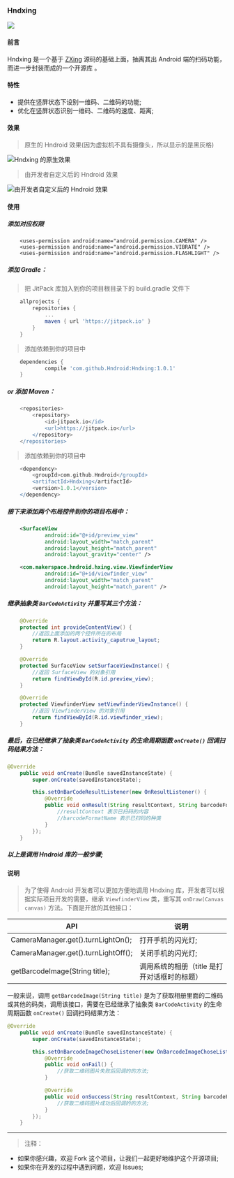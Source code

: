 ### Hndxing  

[![](https://jitpack.io/v/Hndroid/Hndxing.svg)](https://jitpack.io/#Hndroid/Hndxing)

#### 前言

Hndxing 是一个基于 [ZXing](https://github.com/zxing/zxing) 源码的基础上面，抽离其出 Android 端的扫码功能，而进一步封装而成的一个开源库 。

#### 特性

- 提供在竖屏状态下设别一维码、二维码的功能;
- 优化在竖屏状态识别一维码、二维码的速度、距离;

#### 效果

> 原生的 Hndroid 效果(因为虚拟机不具有摄像头，所以显示的是黑灰格)

![Hndxing 的原生效果](http://ouit3bg5b.bkt.clouddn.com/Peek%202018-02-10%2013-59.gif) 

> 由开发者自定义后的 Hndroid 效果

![由开发者自定义后的 Hndroid 效果](http://ouit3bg5b.bkt.clouddn.com/Peek%202018-02-10%2014-15.gif)

#### 使用

##### 添加对应权限

```
    <uses-permission android:name="android.permission.CAMERA" />
    <uses-permission android:name="android.permission.VIBRATE" />
    <uses-permission android:name="android.permission.FLASHLIGHT" />
```

##### 添加 Gradle：

> 把 JitPack 库加入到你的项目根目录下的 build.gradle 文件下

```gradle
	allprojects {
		repositories {
			...
			maven { url 'https://jitpack.io' }
		}
	}
```

> 添加依赖到你的项目中

```gradle
	dependencies {
	        compile 'com.github.Hndroid:Hndxing:1.0.1'
	}

```

##### or 添加 Maven：

```gradle
	<repositories>
		<repository>
		    <id>jitpack.io</id>
		    <url>https://jitpack.io</url>
		</repository>
	</repositories>
```
> 添加依赖到你的项目中

```gradle
	<dependency>
	    <groupId>com.github.Hndroid</groupId>
	    <artifactId>Hndxing</artifactId>
	    <version>1.0.1</version>
	</dependency>

```

##### 接下来添加两个布局控件到你的项目布局中：

```xml
    <SurfaceView 
            android:id="@+id/preview_view"
            android:layout_width="match_parent"
            android:layout_height="match_parent"
            android:layout_gravity="center" />

    <com.makerspace.hndroid.hxing.view.ViewfinderView
            android:id="@+id/viewfinder_view"
            android:layout_width="match_parent"
            android:layout_height="match_parent" />
```

##### 继承抽象类 `BarCodeActivity` 并重写其三个方法：

```java
    @Override
    protected int provideContentView() {
        //返回上面添加的两个控件所在的布局
        return R.layout.activity_caputrue_layout;
    }

    @Override
    protected SurfaceView setSurfaceViewInstance() {
        //返回 SurfaceView 的对象引用
        return findViewById(R.id.preview_view);
    }

    @Override
    protected ViewfinderView setViewfinderViewInstance() {
        //返回 ViewfinderView 的对象引用
        return findViewById(R.id.viewfinder_view);
    }
```

##### 最后，在已经继承了抽象类 `BarCodeActivity` 的生命周期函数 `onCreate()` 回调扫码结果方法：

```java
@Override
    public void onCreate(Bundle savedInstanceState) {
        super.onCreate(savedInstanceState);

        this.setOnBarCodeResultListener(new OnResultListener() {
            @Override
            public void onResult(String resultContext, String barcodeFormatName) {
                //resultContext 表示已扫码的内容
                //barcodeFormatName 表示已扫码的种类
            }
        });
    }
``` 

##### 以上是调用 Hndroid 库的一般步骤;

#### 说明

> 为了使得 Android 开发者可以更加方便地调用 Hndxing 库，开发者可以根据实际项目开发的需要，继承 `ViewfinderView` 类，重写其 `onDraw(Canvas canvas)` 方法。下面是开放的其他接口：

|API|说明|
|---|---|
|CameraManager.get().turnLightOn();|打开手机的闪光灯;|
|CameraManager.get().turnLightOff();|关闭手机的闪光灯;|
|getBarcodeImage(String title);|调用系统的相册（title 是打开对话框时的标题）|

一般来说，调用 `getBarcodeImage(String title)` 是为了获取相册里面的二维码或其他的码类，调用该接口，需要在已经继承了抽象类 `BarCodeActivity` 的生命周期函数 `onCreate()` 回调扫码结果方法：

```java
@Override
    public void onCreate(Bundle savedInstanceState) {
        super.onCreate(savedInstanceState);

        this.setOnBarcodeImageChoseListener(new OnBarcodeImageChoseListener() {
            @Override
            public void onFail() {
                //获取二维码图片失败后回调的的方法;
            }

            @Override
            public void onSuccess(String resultContext, String barcodeFormatName) {
                //获取二维码图片成功后回调的的方法;
            }
        });
    }
```

----

> 注释：

- 如果你感兴趣，欢迎 Fork 这个项目，让我们一起更好地维护这个开源项目;
- 如果你在开发的过程中遇到问题，欢迎 Issues;
























